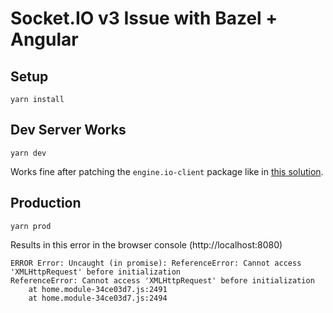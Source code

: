 # Socket.IO v3 Issue with Bazel + Angular

## Setup

```
yarn install
```

## Dev Server Works

```
yarn dev
```

Works fine after patching the `engine.io-client` package like in [this solution](ttps://stackoverflow.com/a/62314197/8586803).

## Production

```
yarn prod
```

Results in this error in the browser console (http://localhost:8080)

```
ERROR Error: Uncaught (in promise): ReferenceError: Cannot access 'XMLHttpRequest' before initialization
ReferenceError: Cannot access 'XMLHttpRequest' before initialization
    at home.module-34ce03d7.js:2491
    at home.module-34ce03d7.js:2494
```
